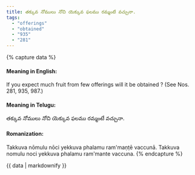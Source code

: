 ```yaml
---
title: తక్కువ నోములు నోచి యెక్కువ ఫలము రమ్మంటే వచ్చునా.
tags:
  - "offerings"
  - "obtained"
  - "935"
  - "281"
---
```


{% capture data %}
#### Meaning in English:
If you expect much fruit from few offerings will it be obtained ?
(See Nos. 281, 935, 987.)

#### Meaning in Telugu:
తక్కువ నోములు నోచి యెక్కువ ఫలము రమ్మంటే వచ్చునా.

#### Romanization:
Takkuva nōmulu nōci yekkuva phalamu ram'maṇṭē vaccunā.
Takkuva nomulu noci yekkuva phalamu ram'mante vaccuna.
{% endcapture %}

{{ data | markdownify }}

